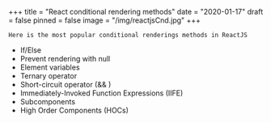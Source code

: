 +++
title = "React conditional rendering methods"
date = "2020-01-17"
draft = false
pinned = false 
image = "/img/reactjsCnd.jpg"
+++

    Here is the most popular conditional renderings methods in ReactJS

- If/Else
- Prevent rendering with null
- Element variables
- Ternary operator
- Short-circuit operator (&& )
- Immediately-Invoked Function Expressions (IIFE)
- Subcomponents
- High Order Components (HOCs)

